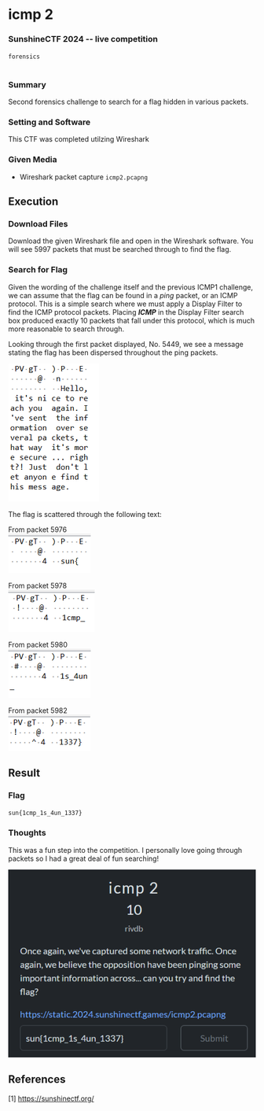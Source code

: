 # icmp 2
### SunshineCTF 2024 -- live competition
` forensics `
# 
### Summary
Second forensics challenge to search for a flag hidden in various packets.

### Setting and Software
This CTF was completed utilzing Wireshark

### Given Media
- Wireshark packet capture ` icmp2.pcapng `

## Execution

### Download Files
Download the given Wireshark file and open in the Wireshark software. You will see 5997 packets that must be searched through to find the flag.


### Search for Flag
Given the wording of the challenge itself and the previous ICMP1 challenge, we can assume that the flag can be found in a *ping* packet, or an ICMP protocol. This is a simple search where we must apply a Display Filter to find the ICMP protocol packets. Placing ***ICMP*** in the Display Filter search box produced exactly 10 packets that fall under this protocol, which is much more reasonable to search through. <br>



Looking through the first packet displayed, No. 5449, we see a message stating the flag has been dispersed throughout the ping packets. 

![](../pics/icmp2_02.PNG)

The flag is scattered through the following text:

From packet 5976<br>
![](../pics/icmp2_03.PNG)

From packet 5978<br>
![](../pics/icmp2_04.PNG)

From packet 5980<br>
![](../pics/icmp2_05.PNG)

From packet 5982<br>
![](../pics/icmp2_06.PNG)


## Result

### Flag
` sun{1cmp_1s_4un_1337} `

### Thoughts
This was a fun step into the competition. I personally love going through packets so I had a great deal of fun searching!

![](../pics/icmp2_01.PNG)

## References
[1] https://sunshinectf.org/